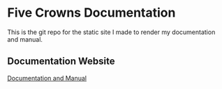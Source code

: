 # Five Crowns Documentation

This is the git repo for the static site I made to render my documentation and manual.

## Documentation Website

[Documentation and Manual](pages.ramapo.edu/~sstrauc1)
